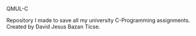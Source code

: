 QMUL-C


Repository I made to save all my university C-Programming assignments. Created by David Jesus Bazan Ticse.
